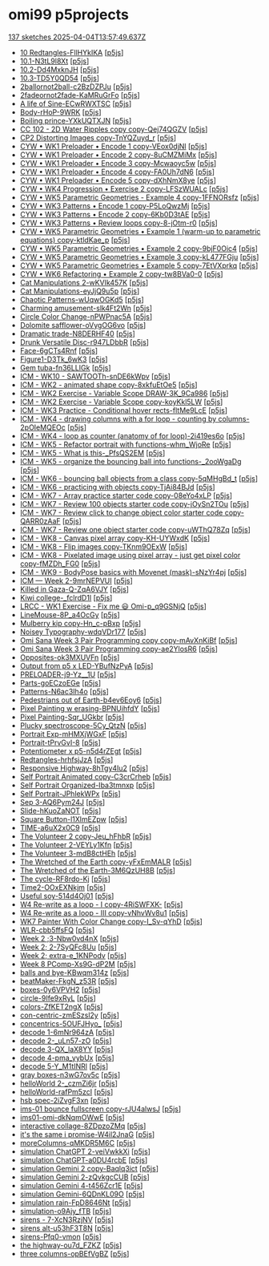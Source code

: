 # omi99 p5projects
[137 sketches 2025-04-04T13:57:49.637Z](./downloads/gen/sketches_recent.md)

- [10 Redtangles-FllHYkIKA](./p5projects/10%20Redtangles-FllHYkIKA) [[p5js](https://editor.p5js.org/omi99/sketches/FllHYkIKA)]
- [10.1-N3tL9l8Xt](./p5projects/10.1-N3tL9l8Xt) [[p5js](https://editor.p5js.org/omi99/sketches/N3tL9l8Xt)]
- [10.2-Dd4MxknJH](./p5projects/10.2-Dd4MxknJH) [[p5js](https://editor.p5js.org/omi99/sketches/Dd4MxknJH)]
- [10.3-TD5Y0QD54](./p5projects/10.3-TD5Y0QD54) [[p5js](https://editor.p5js.org/omi99/sketches/TD5Y0QD54)]
- [2ballornot2ball-c2BzDZPJu](./p5projects/2ballornot2ball-c2BzDZPJu) [[p5js](https://editor.p5js.org/omi99/sketches/c2BzDZPJu)]
- [2fadeornot2fade-KaMRuGrFo](./p5projects/2fadeornot2fade-KaMRuGrFo) [[p5js](https://editor.p5js.org/omi99/sketches/KaMRuGrFo)]
- [A life of Sine-ECwRWXTSC](./p5projects/A%20life%20of%20Sine-ECwRWXTSC) [[p5js](https://editor.p5js.org/omi99/sketches/ECwRWXTSC)]
- [Body-rHoP-9WRK](./p5projects/Body-rHoP-9WRK) [[p5js](https://editor.p5js.org/omi99/sketches/rHoP-9WRK)]
- [Boiling prince-YXkUQTXJN](./p5projects/Boiling%20prince-YXkUQTXJN) [[p5js](https://editor.p5js.org/omi99/sketches/YXkUQTXJN)]
- [CC 102 - 2D Water Ripples copy copy-Qej74QGZV](./p5projects/CC%20102%20-%202D%20Water%20Ripples%20copy%20copy-Qej74QGZV) [[p5js](https://editor.p5js.org/omi99/sketches/Qej74QGZV)]
- [CP2 Distorting Images copy-TnYQZuyd\_r](./p5projects/CP2%20Distorting%20Images%20copy-TnYQZuyd_r) [[p5js](https://editor.p5js.org/omi99/sketches/nYQZuyd_r)]
- [CYW • WK1 Preloader • Encode 1 copy-VEox0djNl](./p5projects/CYW%20%E2%80%A2%20WK1%20Preloader%20%E2%80%A2%20Encode%201%20copy-VEox0djNl) [[p5js](https://editor.p5js.org/omi99/sketches/VEox0djNl)]
- [CYW • WK1 Preloader • Encode 2 copy-8uCMZMiMx](./p5projects/CYW%20%E2%80%A2%20WK1%20Preloader%20%E2%80%A2%20Encode%202%20copy-8uCMZMiMx) [[p5js](https://editor.p5js.org/omi99/sketches/8uCMZMiMx)]
- [CYW • WK1 Preloader • Encode 3 copy-Mcwaoyc5w](./p5projects/CYW%20%E2%80%A2%20WK1%20Preloader%20%E2%80%A2%20Encode%203%20copy-Mcwaoyc5w) [[p5js](https://editor.p5js.org/omi99/sketches/Mcwaoyc5w)]
- [CYW • WK1 Preloader • Encode 4 copy-FA0Uh7dN6](./p5projects/CYW%20%E2%80%A2%20WK1%20Preloader%20%E2%80%A2%20Encode%204%20copy-FA0Uh7dN6) [[p5js](https://editor.p5js.org/omi99/sketches/FA0Uh7dN6)]
- [CYW • WK1 Preloader • Encode 5 copy-dXhNmX8ye](./p5projects/CYW%20%E2%80%A2%20WK1%20Preloader%20%E2%80%A2%20Encode%205%20copy-dXhNmX8ye) [[p5js](https://editor.p5js.org/omi99/sketches/dXhNmX8ye)]
- [CYW • WK4 Progression • Exercise 2 copy-LFSzWUALc](./p5projects/CYW%20%E2%80%A2%20WK4%20Progression%20%E2%80%A2%20Exercise%202%20copy-LFSzWUALc) [[p5js](https://editor.p5js.org/omi99/sketches/LFSzWUALc)]
- [CYW • WK5 Parametric Geometries - Example 4 copy-1FFNORsfz](./p5projects/CYW%20%E2%80%A2%20WK5%20Parametric%20Geometries%20-%20Example%204%20copy-1FFNORsfz) [[p5js](https://editor.p5js.org/omi99/sketches/1FFNORsfz)]
- [CYW • WK3 Patterns • Encode 1 copy-P5LoQwzMj](./p5projects/CYW%20%E2%80%A2%C2%A0WK3%20Patterns%20%E2%80%A2%20Encode%201%20copy-P5LoQwzMj) [[p5js](https://editor.p5js.org/omi99/sketches/P5LoQwzMj)]
- [CYW • WK3 Patterns • Encode 2 copy-6Kb0D3tAE](./p5projects/CYW%20%E2%80%A2%C2%A0WK3%20Patterns%20%E2%80%A2%20Encode%202%20copy-6Kb0D3tAE) [[p5js](https://editor.p5js.org/omi99/sketches/6Kb0D3tAE)]
- [CYW • WK3 Patterns • Review loops copy-8-jOtm-r0](./p5projects/CYW%20%E2%80%A2%C2%A0WK3%20Patterns%20%E2%80%A2%20Review%20loops%20copy-8-jOtm-r0) [[p5js](https://editor.p5js.org/omi99/sketches/8-jOtm-r0)]
- [CYW • WK5 Parametric Geometries • Example 1 (warm-up to parametric equations) copy-ktldKae\_p](./p5projects/CYW%20%E2%80%A2%C2%A0WK5%20Parametric%20Geometries%20%E2%80%A2%20Example%201%20(warm-up%20to%20parametric%20equations)%20copy-ktldKae_p) [[p5js](https://editor.p5js.org/omi99/sketches/ktldKae_p)]
- [CYW • WK5 Parametric Geometries • Example 2 copy-9bjF0Oic4](./p5projects/CYW%20%E2%80%A2%C2%A0WK5%20Parametric%20Geometries%20%E2%80%A2%20Example%202%20copy-9bjF0Oic4) [[p5js](https://editor.p5js.org/omi99/sketches/9bjF0Oic4)]
- [CYW • WK5 Parametric Geometries • Example 3 copy-kL477FGju](./p5projects/CYW%20%E2%80%A2%C2%A0WK5%20Parametric%20Geometries%20%E2%80%A2%20Example%203%20copy-kL477FGju) [[p5js](https://editor.p5js.org/omi99/sketches/kL477FGju)]
- [CYW • WK5 Parametric Geometries • Example 5 copy-7EtVXprkq](./p5projects/CYW%20%E2%80%A2%C2%A0WK5%20Parametric%20Geometries%20%E2%80%A2%20Example%205%20copy-7EtVXprkq) [[p5js](https://editor.p5js.org/omi99/sketches/7EtVXprkq)]
- [CYW • WK6 Refactoring • Example 2 copy-tw8BVa0-0](./p5projects/CYW%20%E2%80%A2%C2%A0WK6%20Refactoring%20%E2%80%A2%20Example%202%20copy-tw8BVa0-0) [[p5js](https://editor.p5js.org/omi99/sketches/tw8BVa0-0)]
- [Cat Manipulations 2-wKVIk457K](./p5projects/Cat%20Manipulations%202-wKVIk457K) [[p5js](https://editor.p5js.org/omi99/sketches/wKVIk457K)]
- [Cat Manipulations-eyJjQ9u5p](./p5projects/Cat%20Manipulations-eyJjQ9u5p) [[p5js](https://editor.p5js.org/omi99/sketches/eyJjQ9u5p)]
- [Chaotic Patterns-wUqwOGKd5](./p5projects/Chaotic%20Patterns-wUqwOGKd5) [[p5js](https://editor.p5js.org/omi99/sketches/wUqwOGKd5)]
- [Charming amusement-slk4Ft2Wn](./p5projects/Charming%20amusement-slk4Ft2Wn) [[p5js](https://editor.p5js.org/omi99/sketches/slk4Ft2Wn)]
- [Circle Color Change-nPWPnac5A](./p5projects/Circle%20Color%20Change-nPWPnac5A) [[p5js](https://editor.p5js.org/omi99/sketches/nPWPnac5A)]
- [Dolomite safflower-oVygOG6vo](./p5projects/Dolomite%20safflower-oVygOG6vo) [[p5js](https://editor.p5js.org/omi99/sketches/oVygOG6vo)]
- [Dramatic trade-N8DERHF40](./p5projects/Dramatic%20trade-N8DERHF40) [[p5js](https://editor.p5js.org/omi99/sketches/N8DERHF40)]
- [Drunk Versatile Disc-r947LDbbR](./p5projects/Drunk%20Versatile%20Disc-r947LDbbR) [[p5js](https://editor.p5js.org/omi99/sketches/r947LDbbR)]
- [Face-6gCTs4Rnf](./p5projects/Face-6gCTs4Rnf) [[p5js](https://editor.p5js.org/omi99/sketches/6gCTs4Rnf)]
- [Figure1-D3Tk\_6wK3](./p5projects/Figure1-D3Tk_6wK3) [[p5js](https://editor.p5js.org/omi99/sketches/D3Tk_6wK3)]
- [Gem tuba-fn36LLIGk](./p5projects/Gem%20tuba-fn36LLIGk) [[p5js](https://editor.p5js.org/omi99/sketches/fn36LLIGk)]
- [ICM - WK10 - SAWTOOTh-snDE6kWpv](./p5projects/ICM%20-%20WK10%20-%20SAWTOOTh-snDE6kWpv) [[p5js](https://editor.p5js.org/omi99/sketches/snDE6kWpv)]
- [ICM - WK2 - animated shape copy-8xkfuEtOe5](./p5projects/ICM%20-%20WK2%20-%20animated%20shape%20copy-8xkfuEtOe5) [[p5js](https://editor.p5js.org/omi99/sketches/xkfuEtOe5)]
- [ICM - WK2 Exercise - Variable Scope DRAW-3K\_9Ca986](./p5projects/ICM%20-%20WK2%20Exercise%20-%20Variable%20Scope%20DRAW-3K_9Ca986) [[p5js](https://editor.p5js.org/omi99/sketches/3K_9Ca986)]
- [ICM - WK2 Exercise - Variable Scope copy-koyKkl5LW](./p5projects/ICM%20-%20WK2%20Exercise%20-%20Variable%20Scope%20copy-koyKkl5LW) [[p5js](https://editor.p5js.org/omi99/sketches/koyKkl5LW)]
- [ICM - WK3 Practice - Conditional hover rects-fltMe9LcE](./p5projects/ICM%20-%20WK3%20Practice%20-%20Conditional%20hover%20rects-fltMe9LcE) [[p5js](https://editor.p5js.org/omi99/sketches/fltMe9LcE)]
- [ICM - WK4 - drawing columns with a for loop - counting by columns-2pOIeMQEOc](./p5projects/ICM%20-%20WK4%20-%20drawing%20columns%20with%20a%20for%20loop%20-%20counting%20by%20columns-2pOIeMQEOc) [[p5js](https://editor.p5js.org/omi99/sketches/pOIeMQEOc)]
- [ICM - WK4 - loop as counter (anatomy of for loop)-2i419es6o](./p5projects/ICM%20-%20WK4%20-%20loop%20as%20counter%20(anatomy%20of%20for%20loop)-2i419es6o) [[p5js](https://editor.p5js.org/omi99/sketches/2i419es6o)]
- [ICM - WK5 - Refactor portrait with functions-whm\_WjoRe](./p5projects/ICM%20-%20WK5%20-%20Refactor%20portrait%20with%20functions-whm_WjoRe) [[p5js](https://editor.p5js.org/omi99/sketches/whm_WjoRe)]
- [ICM - WK5 - What is this-\_PfsQS2EM](./p5projects/ICM%20-%20WK5%20-%20What%20is%20this-_PfsQS2EM) [[p5js](https://editor.p5js.org/omi99/sketches/_PfsQS2EM)]
- [ICM - WK5 - organize the bouncing ball into functions-\_2ooWgaDg](./p5projects/ICM%20-%20WK5%20-%20organize%20the%20bouncing%20ball%20into%20functions-_2ooWgaDg) [[p5js](https://editor.p5js.org/omi99/sketches/_2ooWgaDg)]
- [ICM - WK6 - bouncing ball objects from a class copy-5qMHgBd\_t](./p5projects/ICM%20-%20WK6%20-%20bouncing%20ball%20objects%20from%20a%20class%20copy-5qMHgBd_t) [[p5js](https://editor.p5js.org/omi99/sketches/5qMHgBd_t)]
- [ICM - WK6 - practicing with objects copy-TjAi84BJd](./p5projects/ICM%20-%20WK6%20-%20practicing%20with%20objects%20copy-TjAi84BJd) [[p5js](https://editor.p5js.org/omi99/sketches/TjAi84BJd)]
- [ICM - WK7 - Array practice starter code copy-08eYo4xLP](./p5projects/ICM%20-%20WK7%20-%20Array%20practice%20starter%20code%20copy-08eYo4xLP) [[p5js](https://editor.p5js.org/omi99/sketches/08eYo4xLP)]
- [ICM - WK7 - Review 100 objects starter code copy-jOySn2TOu](./p5projects/ICM%20-%20WK7%20-%20Review%20100%20objects%20starter%20code%20copy-jOySn2TOu) [[p5js](https://editor.p5js.org/omi99/sketches/jOySn2TOu)]
- [ICM - WK7 - Review click to change object color starter code copy-QARR0zAaF](./p5projects/ICM%20-%20WK7%20-%20Review%20click%20to%20change%20object%20color%20starter%20code%20copy-QARR0zAaF) [[p5js](https://editor.p5js.org/omi99/sketches/QARR0zAaF)]
- [ICM - WK7 - Review one object starter code copy-uWThQ78Zq](./p5projects/ICM%20-%20WK7%20-%20Review%20one%20object%20starter%20code%20copy-uWThQ78Zq) [[p5js](https://editor.p5js.org/omi99/sketches/uWThQ78Zq)]
- [ICM - WK8 - Canvas pixel array copy-KH-UYWxdK](./p5projects/ICM%20-%20WK8%20-%20Canvas%20pixel%20array%20copy-KH-UYWxdK) [[p5js](https://editor.p5js.org/omi99/sketches/KH-UYWxdK)]
- [ICM - WK8 - Flip images copy-TKnm9OExW](./p5projects/ICM%20-%20WK8%20-%20Flip%20images%20copy-TKnm9OExW) [[p5js](https://editor.p5js.org/omi99/sketches/TKnm9OExW)]
- [ICM - WK8 - Pixelated image using pixel array - just get pixel color copy-fMZDh\_FG0](./p5projects/ICM%20-%20WK8%20-%20Pixelated%20image%20using%20pixel%20array%20-%20just%20get%20pixel%20color%20copy-fMZDh_FG0) [[p5js](https://editor.p5js.org/omi99/sketches/fMZDh_FG0)]
- [ICM - WK9 - BodyPose basics with Movenet (mask)-sNzYr4pj](./p5projects/ICM%20-%20WK9%20-%20BodyPose%20basics%20with%20Movenet%20(mask)-sNzYr4pj) [[p5js](https://editor.p5js.org/omi99/sketches/-sNzYr4pj)]
- [ICM — Week 2-9mrNEPVUI](./p5projects/ICM%20%E2%80%94%20Week%202-9mrNEPVUI) [[p5js](https://editor.p5js.org/omi99/sketches/9mrNEPVUI)]
- [Killed in Gaza-Q-ZqA6VJY](./p5projects/Killed%20in%20Gaza-Q-ZqA6VJY) [[p5js](https://editor.p5js.org/omi99/sketches/Q-ZqA6VJY)]
- [Kiwi college-\_fclrdD1I](./p5projects/Kiwi%20college-_fclrdD1I) [[p5js](https://editor.p5js.org/omi99/sketches/_fclrdD1I)]
- [LRCC - WK1 Exercise - Fix me 😃 Omi-p\_q9GSNjQ](./p5projects/LRCC%20-%20WK1%20Exercise%20-%20Fix%20me%20%F0%9F%98%83%20Omi-p_q9GSNjQ) [[p5js](https://editor.p5js.org/omi99/sketches/p_q9GSNjQ)]
- [LineMouse-8P\_a4OcGy](./p5projects/LineMouse-8P_a4OcGy) [[p5js](https://editor.p5js.org/omi99/sketches/8P_a4OcGy)]
- [Mulberry kip copy-Hn\_c-pBxp](./p5projects/Mulberry%20kip%20copy-Hn_c-pBxp) [[p5js](https://editor.p5js.org/omi99/sketches/Hn_c-pBxp)]
- [Noisey Typography-wdqVDr177](./p5projects/Noisey%20Typography-wdqVDr177) [[p5js](https://editor.p5js.org/omi99/sketches/wdqVDr177)]
- [Omi Sana Week 3 Pair Programming copy copy-mAvXnKiBf](./p5projects/Omi%20Sana%20Week%203%20Pair%20Programming%20copy%20copy-mAvXnKiBf) [[p5js](https://editor.p5js.org/omi99/sketches/mAvXnKiBf)]
- [Omi Sana Week 3 Pair Programming copy-ae2YlosR6](./p5projects/Omi%20Sana%20Week%203%20Pair%20Programming%20copy-ae2YlosR6) [[p5js](https://editor.p5js.org/omi99/sketches/ae2YlosR6)]
- [Opposites-ok3MXUVFn](./p5projects/Opposites-ok3MXUVFn) [[p5js](https://editor.p5js.org/omi99/sketches/ok3MXUVFn)]
- [Output from p5 x LED-YBufNzPyA](./p5projects/Output%20from%20p5%20x%20LED-YBufNzPyA) [[p5js](https://editor.p5js.org/omi99/sketches/YBufNzPyA)]
- [PRELOADER-j9-Yz\_\_1U](./p5projects/PRELOADER-j9-Yz__1U) [[p5js](https://editor.p5js.org/omi99/sketches/j9-Yz__1U)]
- [Parts-goECzoEGe](./p5projects/Parts-goECzoEGe) [[p5js](https://editor.p5js.org/omi99/sketches/goECzoEGe)]
- [Patterns-N6ac3Ih4o](./p5projects/Patterns-N6ac3Ih4o) [[p5js](https://editor.p5js.org/omi99/sketches/N6ac3Ih4o)]
- [Pedestrians out of Earth-b4ev6Eoy6](./p5projects/Pedestrians%20out%20of%20Earth-b4ev6Eoy6) [[p5js](https://editor.p5js.org/omi99/sketches/b4ev6Eoy6)]
- [Pixel Painting w erasing-BPNUihfdY](./p5projects/Pixel%20Painting%20w%20erasing-BPNUihfdY) [[p5js](https://editor.p5js.org/omi99/sketches/BPNUihfdY)]
- [Pixel Painting-Sqr\_UGkbr](./p5projects/Pixel%20Painting-Sqr_UGkbr) [[p5js](https://editor.p5js.org/omi99/sketches/Sqr_UGkbr)]
- [Plucky spectroscope-5Cy\_QtzN](./p5projects/Plucky%20spectroscope-5Cy_QtzN) [[p5js](https://editor.p5js.org/omi99/sketches/-5Cy_QtzN)]
- [Portrait Exp-mHMXjWGxF](./p5projects/Portrait%20Exp-mHMXjWGxF) [[p5js](https://editor.p5js.org/omi99/sketches/mHMXjWGxF)]
- [Portrait-tPrvGvI-8](./p5projects/Portrait-tPrvGvI-8) [[p5js](https://editor.p5js.org/omi99/sketches/tPrvGvI-8)]
- [Potentiometer x p5-n5d4rZEgt](./p5projects/Potentiometer%20x%20p5-n5d4rZEgt) [[p5js](https://editor.p5js.org/omi99/sketches/n5d4rZEgt)]
- [Redtangles-hrhfsjJzA](./p5projects/Redtangles-hrhfsjJzA) [[p5js](https://editor.p5js.org/omi99/sketches/hrhfsjJzA)]
- [Responsive Highway-8hTgy4Iu2](./p5projects/Responsive%20Highway-8hTgy4Iu2) [[p5js](https://editor.p5js.org/omi99/sketches/8hTgy4Iu2)]
- [Self Portrait Animated copy-C3crCrheb](./p5projects/Self%20Portrait%20Animated%20copy-C3crCrheb) [[p5js](https://editor.p5js.org/omi99/sketches/C3crCrheb)]
- [Self Portrait Organized-Iba3tmnxp](./p5projects/Self%20Portrait%20Organized-Iba3tmnxp) [[p5js](https://editor.p5js.org/omi99/sketches/Iba3tmnxp)]
- [Self Portrait-JPhlekWPx](./p5projects/Self%20Portrait-JPhlekWPx) [[p5js](https://editor.p5js.org/omi99/sketches/JPhlekWPx)]
- [Sep 3-AQ6Pym24J](./p5projects/Sep%203-AQ6Pym24J) [[p5js](https://editor.p5js.org/omi99/sketches/AQ6Pym24J)]
- [Slide-hKuoZaNOT](./p5projects/Slide-hKuoZaNOT) [[p5js](https://editor.p5js.org/omi99/sketches/hKuoZaNOT)]
- [Square Button-l1XlmEZpw](./p5projects/Square%20Button-l1XlmEZpw) [[p5js](https://editor.p5js.org/omi99/sketches/l1XlmEZpw)]
- [TIME-a6uX2x0C9](./p5projects/TIME-a6uX2x0C9) [[p5js](https://editor.p5js.org/omi99/sketches/a6uX2x0C9)]
- [The Volunteer 2 copy-Jeu\_hFhbR](./p5projects/The%20Volunteer%202%20copy-Jeu_hFhbR) [[p5js](https://editor.p5js.org/omi99/sketches/Jeu_hFhbR)]
- [The Volunteer 2-VEYLy1Kfn](./p5projects/The%20Volunteer%202-VEYLy1Kfn) [[p5js](https://editor.p5js.org/omi99/sketches/VEYLy1Kfn)]
- [The Volunteer 3-mdB8ctHEh](./p5projects/The%20Volunteer%203-mdB8ctHEh) [[p5js](https://editor.p5js.org/omi99/sketches/mdB8ctHEh)]
- [The Wretched of the Earth copy-yFxEmMALR](./p5projects/The%20Wretched%20of%20the%20Earth%20copy-yFxEmMALR) [[p5js](https://editor.p5js.org/omi99/sketches/yFxEmMALR)]
- [The Wretched of the Earth-3M6QzUH8B](./p5projects/The%20Wretched%20of%20the%20Earth-3M6QzUH8B) [[p5js](https://editor.p5js.org/omi99/sketches/3M6QzUH8B)]
- [The cycle-RF8rdo-Kj](./p5projects/The%20cycle-RF8rdo-Kj) [[p5js](https://editor.p5js.org/omi99/sketches/RF8rdo-Kj)]
- [Time2-OOxEXNkjm](./p5projects/Time2-OOxEXNkjm) [[p5js](https://editor.p5js.org/omi99/sketches/OOxEXNkjm)]
- [Useful soy-514d4Oj01](./p5projects/Useful%20soy-514d4Oj01) [[p5js](https://editor.p5js.org/omi99/sketches/514d4Oj01)]
- [W4 Re-write as a loop - I copy-4RiSWFXK-](./p5projects/W4%20Re-write%20as%20a%20loop%20-%20I%20copy-4RiSWFXK-) [[p5js](https://editor.p5js.org/omi99/sketches/4RiSWFXK-)]
- [W4 Re-write as a loop - III copy-vNhvWv8u1](./p5projects/W4%20Re-write%20as%20a%20loop%20-%20III%20copy-vNhvWv8u1) [[p5js](https://editor.p5js.org/omi99/sketches/vNhvWv8u1)]
- [WK7 Painter With Color Change copy-I\_Sv-qYhD](./p5projects/WK7%20Painter%20With%20Color%20Change%20copy-I_Sv-qYhD) [[p5js](https://editor.p5js.org/omi99/sketches/I_Sv-qYhD)]
- [WLR-cbb5ffsFQ](./p5projects/WLR-cbb5ffsFQ) [[p5js](https://editor.p5js.org/omi99/sketches/cbb5ffsFQ)]
- [Week 2 ;3-Nbw0vd4nX](./p5projects/Week%202%20%3B3-Nbw0vd4nX) [[p5js](https://editor.p5js.org/omi99/sketches/Nbw0vd4nX)]
- [Week 2; 2-7SyQFc8Uu](./p5projects/Week%202%3B%202-7SyQFc8Uu) [[p5js](https://editor.p5js.org/omi99/sketches/7SyQFc8Uu)]
- [Week 2; extra-e\_1KNPodv](./p5projects/Week%202%3B%20extra-e_1KNPodv) [[p5js](https://editor.p5js.org/omi99/sketches/e_1KNPodv)]
- [Week 8 PComp-Xs9G-dP2M](./p5projects/Week%208%20PComp-Xs9G-dP2M) [[p5js](https://editor.p5js.org/omi99/sketches/Xs9G-dP2M)]
- [balls and bye-KBwqm314z](./p5projects/balls%20and%20bye-KBwqm314z) [[p5js](https://editor.p5js.org/omi99/sketches/KBwqm314z)]
- [beatMaker-FkgN\_z53R](./p5projects/beatMaker-FkgN_z53R) [[p5js](https://editor.p5js.org/omi99/sketches/FkgN_z53R)]
- [boxes-0y6VPVH2](./p5projects/boxes-0y6VPVH2) [[p5js](https://editor.p5js.org/omi99/sketches/-0y6VPVH2)]
- [circle-9Ife9xRyL](./p5projects/circle-9Ife9xRyL) [[p5js](https://editor.p5js.org/omi99/sketches/9Ife9xRyL)]
- [colors-ZfKET2ngX](./p5projects/colors-ZfKET2ngX) [[p5js](https://editor.p5js.org/omi99/sketches/ZfKET2ngX)]
- [con-centric-zmESzsl2y](./p5projects/con-centric-zmESzsl2y) [[p5js](https://editor.p5js.org/omi99/sketches/zmESzsl2y)]
- [concentrics-5OUFJHyo\_](./p5projects/concentrics-5OUFJHyo_) [[p5js](https://editor.p5js.org/omi99/sketches/5OUFJHyo_)]
- [decode 1-6mNr964zA](./p5projects/decode%201-6mNr964zA) [[p5js](https://editor.p5js.org/omi99/sketches/6mNr964zA)]
- [decode 2-\_uLn57-zO](./p5projects/decode%202-_uLn57-zO) [[p5js](https://editor.p5js.org/omi99/sketches/_uLn57-zO)]
- [decode 3-QX\_laX8YY](./p5projects/decode%203-QX_laX8YY) [[p5js](https://editor.p5js.org/omi99/sketches/QX_laX8YY)]
- [decode 4-pma\_yybUx](./p5projects/decode%204-pma_yybUx) [[p5js](https://editor.p5js.org/omi99/sketches/pma_yybUx)]
- [decode 5-Y\_M1tINRl](./p5projects/decode%205-Y_M1tINRl) [[p5js](https://editor.p5js.org/omi99/sketches/Y_M1tINRl)]
- [gray boxes-n3wG7ov5c](./p5projects/gray%20boxes-n3wG7ov5c) [[p5js](https://editor.p5js.org/omi99/sketches/n3wG7ov5c)]
- [helloWorld 2-\_czmZi6jr](./p5projects/helloWorld%202-_czmZi6jr) [[p5js](https://editor.p5js.org/omi99/sketches/_czmZi6jr)]
- [helloWorld-rafPm5zcI](./p5projects/helloWorld-rafPm5zcI) [[p5js](https://editor.p5js.org/omi99/sketches/rafPm5zcI)]
- [hsb spec-2iZvgF3xn](./p5projects/hsb%20spec-2iZvgF3xn) [[p5js](https://editor.p5js.org/omi99/sketches/2iZvgF3xn)]
- [ims-01 bounce fullscreen copy-rJU4alwsJ](./p5projects/ims-01%20bounce%20fullscreen%20copy-rJU4alwsJ) [[p5js](https://editor.p5js.org/omi99/sketches/rJU4alwsJ)]
- [ims01-omi-dkNqmOWwE](./p5projects/ims01-omi-dkNqmOWwE) [[p5js](https://editor.p5js.org/omi99/sketches/dkNqmOWwE)]
- [interactive collage-8ZDpzoZMq](./p5projects/interactive%20collage-8ZDpzoZMq) [[p5js](https://editor.p5js.org/omi99/sketches/8ZDpzoZMq)]
- [it's the same i promise-W4il2JnaG](./p5projects/it's%20the%20same%20i%20promise-W4il2JnaG) [[p5js](https://editor.p5js.org/omi99/sketches/W4il2JnaG)]
- [moreColumns-qMKDR5M6C](./p5projects/moreColumns-qMKDR5M6C) [[p5js](https://editor.p5js.org/omi99/sketches/qMKDR5M6C)]
- [simulation ChatGPT 2-veiVwkkXi](./p5projects/simulation%20ChatGPT%202-veiVwkkXi) [[p5js](https://editor.p5js.org/omi99/sketches/veiVwkkXi)]
- [simulation ChatGPT-a0DU4rcbE](./p5projects/simulation%20ChatGPT-a0DU4rcbE) [[p5js](https://editor.p5js.org/omi99/sketches/a0DU4rcbE)]
- [simulation Gemini 2 copy-Baqlq3ict](./p5projects/simulation%20Gemini%202%20copy-Baqlq3ict) [[p5js](https://editor.p5js.org/omi99/sketches/Baqlq3ict)]
- [simulation Gemini 2-zQvkgcCUB](./p5projects/simulation%20Gemini%202-zQvkgcCUB) [[p5js](https://editor.p5js.org/omi99/sketches/zQvkgcCUB)]
- [simulation Gemini 4-t456Zcr1E](./p5projects/simulation%20Gemini%204-t456Zcr1E) [[p5js](https://editor.p5js.org/omi99/sketches/t456Zcr1E)]
- [simulation Gemini-6QDnKL09O](./p5projects/simulation%20Gemini-6QDnKL09O) [[p5js](https://editor.p5js.org/omi99/sketches/6QDnKL09O)]
- [simulation rain-FpD8646Nt](./p5projects/simulation%20rain-FpD8646Nt) [[p5js](https://editor.p5js.org/omi99/sketches/FpD8646Nt)]
- [simulation-o9Ajy\_fTB](./p5projects/simulation-o9Ajy_fTB) [[p5js](https://editor.p5js.org/omi99/sketches/o9Ajy_fTB)]
- [sirens - 7-XcN3RzjNV](./p5projects/sirens%20-%207-XcN3RzjNV) [[p5js](https://editor.p5js.org/omi99/sketches/XcN3RzjNV)]
- [sirens alt-u53hF3T8N](./p5projects/sirens%20alt-u53hF3T8N) [[p5js](https://editor.p5js.org/omi99/sketches/u53hF3T8N)]
- [sirens-Pfq0-vmon](./p5projects/sirens-Pfq0-vmon) [[p5js](https://editor.p5js.org/omi99/sketches/Pfq0-vmon)]
- [the highway-ou7d\_FZKZ](./p5projects/the%20highway-ou7d_FZKZ) [[p5js](https://editor.p5js.org/omi99/sketches/ou7d_FZKZ)]
- [three columns-opBEfVgBZ](./p5projects/three%20columns-opBEfVgBZ) [[p5js](https://editor.p5js.org/omi99/sketches/opBEfVgBZ)]